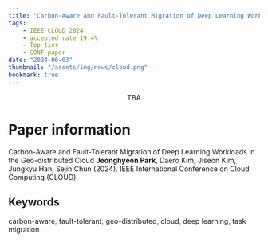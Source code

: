 ```yaml
---
title: "Carbon-Aware and Fault-Tolerant Migration of Deep Learning Workloads in the Geo-distributed Cloud"
tags:
    - IEEE CLOUD 2024
    - accepted rate 19.4%
    - Top tier
    - CONF paper
date: "2024-06-03"
thumbnail: "/assets/img/news/cloud.png"
bookmark: true
---
```


<figure> 
    <!-- <img src="/assets/img/paper/TBA.png" alt="TBA" style="width:378px; height:293px;"> -->
    <figcaption align='center'>TBA</figcaption>
</figure>


# Paper information
Carbon-Aware and Fault-Tolerant Migration of Deep Learning Workloads in the Geo-distributed Cloud
**Jeonghyeon Park**, Daero Kim, Jiseon Kim, Jungkyu Han, Sejin Chun (2024). IEEE International Conference on Cloud Computing (CLOUD)


## Keywords
carbon-aware, fault-tolerant, geo-distributed, cloud, deep learning, task migration


<!-- ## Abstract


## Note

<div class="alert alert-primary" role="alert">
    본 논문은 <strong>2024년 한국멀티미디어학회 춘계학술발표대회 우수논문상</strong> 수상하였습니다
</div> -->